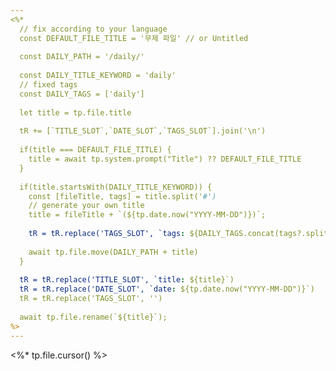 ```yaml
---
<%*
  // fix according to your language
  const DEFAULT_FILE_TITLE = '무제 파일' // or Untitled
  
  const DAILY_PATH = '/daily/'
  
  const DAILY_TITLE_KEYWORD = 'daily'
  // fixed tags
  const DAILY_TAGS = ['daily']
  
  let title = tp.file.title
  
  tR += [`TITLE_SLOT`,`DATE_SLOT`,`TAGS_SLOT`].join('\n')
  
  if(title === DEFAULT_FILE_TITLE) {
	title = await tp.system.prompt("Title") ?? DEFAULT_FILE_TITLE
  }
  
  if(title.startsWith(DAILY_TITLE_KEYWORD)) {
	const [fileTitle, tags] = title.split('#')
	// generate your own title
	title = fileTitle + `(${tp.date.now("YYYY-MM-DD")})`;
	
	tR = tR.replace('TAGS_SLOT', `tags: ${DAILY_TAGS.concat(tags?.split(','))}`)
	
	await tp.file.move(DAILY_PATH + title)
  }
  
  tR = tR.replace('TITLE_SLOT', `title: ${title}`)
  tR = tR.replace('DATE_SLOT', `date: ${tp.date.now("YYYY-MM-DD")}`)
  tR = tR.replace('TAGS_SLOT', '')
  
  await tp.file.rename(`${title}`);
%>
---
```

<%* tp.file.cursor() %>